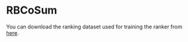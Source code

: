 # RBCoSum
You can download the ranking dataset used for training the ranker from [here](https://drive.google.com/file/d/1iqG0rzgKhJ1CKYmmwRAvAXqFIKfB0tPT/view?usp=drive_link).
